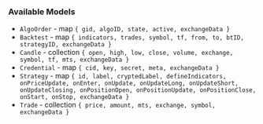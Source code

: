 ### Available Models

* `AlgoOrder` - map `{ gid, algoID, state, active, exchangeData }`
* `Backtest` - map `{ indicators, trades, symbol, tf, from, to, btID, strategyID, exchangeData }`
* `Candle` - collection `{ open, high, low, close, volume, exchange, symbol, tf, mts, exchangeData }`
* `Credential` - map `{ cid, key, secret, meta, exchangeData }`
* `Strategy` - map `{ id, label, cryptedLabel, defineIndicators, onPriceUpdate, onEnter, onUpdate, onUpdateLong, onUpdateShort, onUpdateClosing, onPositionOpen, onPositionUpdate, onPositionClose, onStart, onStop, exchangeData }`
* `Trade` - collection `{ price, amount, mts, exchange, symbol, exchangeData }`
